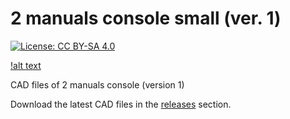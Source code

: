 # 2 manuals console small (ver. 1)

[![License: CC BY-SA 4.0](https://img.shields.io/badge/License-CC%20BY--SA%204.0-lightgrey.svg)](https://creativecommons.org/licenses/by-sa/4.0/)

[!alt text](https://github.com/Openpipes-org/2manuals_v1/blob/main/2manuals_small.png)

CAD files of 2 manuals console (version 1)

Download the latest CAD files in the <a href="#">releases</a> section.
